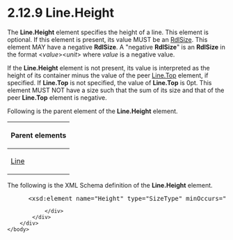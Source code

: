 <html dir="LTR" xmlns:mshelp="http://msdn.microsoft.com/mshelp" xmlns:ddue="http://ddue.schemas.microsoft.com/authoring/2003/5" xmlns:xlink="http://www.w3.org/1999/xlink" xmlns:tool="http://www.microsoft.com/tooltip">
    <head>
        <meta http-equiv="Content-Type" content="text/html; CHARSET=utf-8"></meta>
        <meta name="save" content="history"></meta>
        <title>2.12.9 Line.Height</title>
        <xml>
            <mshelp:toctitle title="2.12.9 Line.Height"></mshelp:toctitle>
            <mshelp:rltitle title="[MS-RDL]: Line.Height"></mshelp:rltitle>
            <mshelp:keyword index="A" term="c10b71f1-9fd1-467e-9027-8ba09d948965"></mshelp:keyword>
            <mshelp:attr name="DCSext.ContentType" value="open specification"></mshelp:attr>
            <mshelp:attr name="AssetID" value="c10b71f1-9fd1-467e-9027-8ba09d948965"></mshelp:attr>
            <mshelp:attr name="TopicType" value="kbRef"></mshelp:attr>
            <mshelp:attr name="DCSext.Title" value="[MS-RDL]: Line.Height" />
        </xml>
    </head>
    <body>
        <div id="header">
            <h1 class="heading">2.12.9 Line.Height</h1>
        </div>
        <div id="mainSection">
            <div id="mainBody">
                <div id="allHistory" class="saveHistory"></div>
                <div id="sectionSection0" class="section" name="collapseableSection">
                    

<p>The <b>Line.Height</b> element specifies the height of a
line. This element is optional. If this element is present, its value MUST be
an <a href="b40c092e-4fe5-4f7b-a0bf-c98df1361c90.html">RdlSize</a>. This
element MAY have a negative <b>RdlSize</b>. A &quot;negative <b>RdlSize</b>&quot;
is an <b>RdlSize</b> in the format &lt;<i>value</i>&gt;&lt;<i>unit</i>&gt;
where <i>value</i> is a negative value.</p>

<p>If the <b>Line.Height</b> element is not present, its value
is interpreted as the height of its container minus the value of the peer <a href="9b585cf3-334b-42a1-b841-e776dacfe6a4.html">Line.Top</a> element, if
specified. If <b>Line.Top</b> is not specified, the value of <b>Line.Top</b> is
0pt. This element MUST NOT have a size such that the sum of its size and that
of the peer <b>Line.Top</b> element is negative.</p>

<p>Following is the parent element of the <b>Line.Height</b> element.</p>

<table>
 <thead>
  <tr>
   <th>
   <p>Parent elements</p>
   </th>
  </tr>
 </thead>
 <tr>
  <td>
  <p><a href="58c7b460-38b6-4039-afae-82c27404e241.html">Line</a></p>
  </td>
 </tr>
</table>

<p>The following is the XML Schema definition of the <b>Line.Height</b>
element.</p>

<dl>
<dd>
<div><pre> &lt;xsd:element name=&quot;Height&quot; type=&quot;SizeType&quot; minOccurs=&quot;0&quot; /&gt;
</pre></div>
</dd></dl>


                </div>
            </div>
        </div>
    </body>
</html>